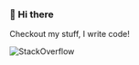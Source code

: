 ### 🤖 Hi there

Checkout my stuff, I write code!

![StackOverflow](https://stackoverflow.com/users/flair/10101321.png)
